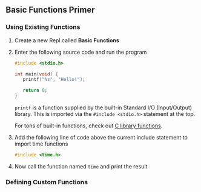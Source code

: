 ## Basic Functions Primer

### Using Existing Functions
1. Create a new Repl called **Basic Functions**
   
1. Enter the following source code and run the program
      ```C
      #include <stdio.h>
      
      int main(void) {
         printf("%s", "Hello!");
      
         return 0;
      }
      ```
      `printf` is a function supplied by the built-in Standard I/O (Input/Output) library. This is imported via the `#include <stdio.h>` statement at the top.

      For tons of built-in functions, check out [C library functions](https://www.geeksforgeeks.org/c-library-functions/).
      
1. Add the following line of code above the current include statement to import time functions

      ```C
      #include <time.h>
      ```

1. Now call the function named `time` and print the result

### Defining Custom Functions

